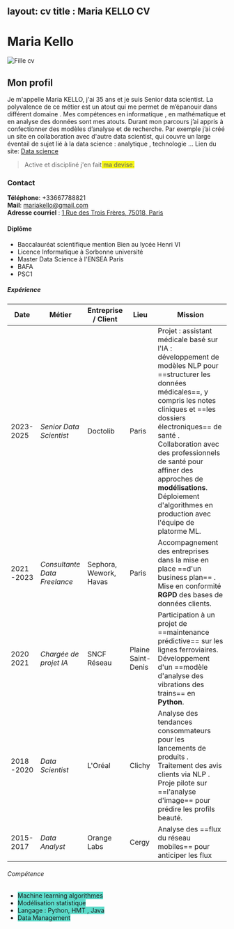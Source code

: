 layout: cv
title : Maria KELLO CV
---
# Maria Kello  
![Fille cv]([https://encrypted-tbn0.gstatic.com/images?q=tbn:ANd9GcSwk4hODDE6G5_hhHcrGTxOK25845N2jD_ogQ&s](https://encrypted-tbn0.gstatic.com/images?q=tbn:ANd9GcSwk4hODDE6G5_hhHcrGTxOK25845N2jD_ogQ&s))  
## Mon profil  
Je m'appelle Maria KELLO, j'ai 35 ans et je suis Senior data scientist. La polyvalence de ce métier est un atout qui me permet de m’épanouir dans différent domaine . Mes compétences en informatique , en mathématique et en analyse des données sont mes atouts.
Durant mon parcours j’ai appris à confectionner des modèles d’analyse et de recherche.
Par exemple j’ai créé un site  en collaboration avec d'autre data scientist, qui couvre un large éventail de sujet lié à la data science : analytique , technologie ...
Lien du site:
[Data science](https://www.datasciencecentral.com/)
>Active et discipliné j'en fait<span style="background-color:#f5f518"> ma devise.</span>  
  
### Contact  
  
**Téléphone**: +33667788821  
**Mail**:  [mariakello@gmail.com](mailto:mariakello@gmail.com)  
**Adresse courriel** :  [1 Rue des Trois Frères, 75018, Paris](https://www.google.com/maps/search/1+Rue+des+Trois+Fr%C3%A8res,+75018,+Paris?entry=gmail&source=g)

#### Diplôme 

- Baccalauréat scientifique  mention Bien au lycée Henri VI 
- Licence Informatique à Sorbonne université  
- Master Data Science à l'ENSEA Paris 
- BAFA 
- PSC1 

##### Expérience 
| Date | Métier |Entreprise / Client | Lieu | Mission |
|--------|---------|----|-------|------|
|2023-2025|*Senior Data Scientist*|Doctolib |Paris |Projet : assistant médicale basé sur l'IA : développement de modèles NLP pour ==structurer les données médicales==, y compris les notes cliniques et ==les dossiers électroniques== de santé . Collaboration avec des professionnels de santé pour affiner des approches de **modélisations**. Déploiement d'algorithmes en production avec l'équipe de platorme ML. |
|2021 -2023 |*Consultante Data Freelance*| Sephora, Wework, Havas |Paris |Accompagnement des entreprises dans la mise en place ==d'un business  plan== . Mise en conformité **RGPD** des bases de données clients.|
|2020 2021| *Chargée de projet IA*| SNCF Réseau |Plaine Saint- Denis| Participation à un projet  de ==maintenance prédictive== sur les lignes ferroviaires. Développement d'un ==modèle d'analyse des vibrations des trains== en **Python**.|
|2018 -2020| *Data Scientist* |L'Oréal |Clichy | Analyse des tendances consommateurs pour les lancements de produits . Traitement des avis clients via NLP . Proje pilote sur ==l'analyse d'image== pour prédire les profils beauté.| 
|2015-2017 |*Data Analyst* | Orange Labs|Cergy |Analyse des ==flux du réseau mobiles== pour anticiper les flux |


###### Compétence 
- <span style="background-color:#5cdbca"> Machine learning algorithmes </span>   
-  <span style="background-color:#5cdbca">Modélisation statistique </span>  
- <span style="background-color:#5cdbca">Langage : Python, HMT , Java </span>  
-  <span style="background-color:#5cdbca">Data Management</span>  
